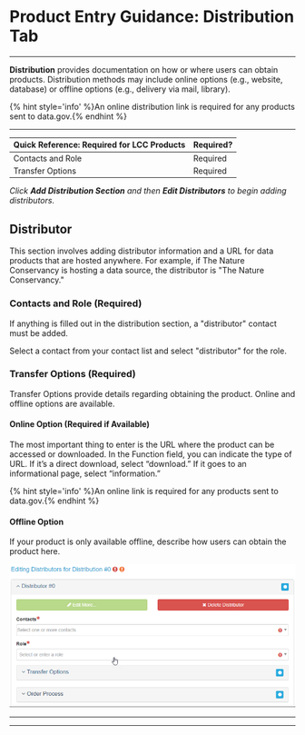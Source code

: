 # Product Entry Guidance: Distribution Tab

---

**Distribution** provides documentation on how or where users can obtain products. Distribution methods may include online options \(e.g., website, database\) or offline options \(e.g., delivery via mail, library\).

{% hint style='info' %}An online distribution link is required for any products sent to data.gov.{% endhint %}


---

| Quick Reference: Required for LCC Products | Required? |
| :--- |:--- |
| Contacts and Role | Required |
| Transfer Options | Required |

_Click **Add Distribution Section** and then **Edit Distributors** to begin adding distributors._

## Distributor
This section involves adding distributor information and a URL for data products that are hosted anywhere. For example, if The Nature Conservancy is hosting a data source, the distributor is "The Nature Conservancy."

### Contacts and Role \(Required\) 
If anything is filled out in the distribution section, a "distributor" contact must be added.

Select a contact from your contact list and select "distributor" for the role.

### Transfer Options (Required)

Transfer Options provide details regarding obtaining the product. Online and offline options are available.

#### Online Option (Required if Available) 
The most important thing to enter is the URL where the product can be accessed or downloaded. In the Function field, you can indicate the type of URL. If it’s a direct download, select “download.” If it goes to an informational page, select “information.”

{% hint style='info' %}An online link is required for any products sent to data.gov.{% endhint %}

#### Offline Option 
If your product is only available offline, describe how users can obtain the product here.


![](/assets/editing_distributors_for_distribution_window.png)

---




---



